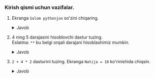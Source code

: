### Kirish qismi uchun vazifalar.

1. Ekranga `Salom pythonjon` so'zini chiqaring.

   <details><summary>Javob</summary>

     ```python
     print('Salom pythonjon')
     ```
    </details>
   
2. 4 ning 5 darajasini hisoblovchi dastur tuzing.<br>
Eslatma: `**` bu belgi orqali darajani hisoblashimiz mumkin.
   
   <details><summary>Javob</summary>

     ```python
     print(4**5)
     ```
    </details>
   
3. `2 + 4 * 2` dasturini tuzing. Ekranga `Natija = 10` ko'rinishida chiqsin.

    <details><summary>Javob</summary>

     ```python
     print('Natija = ', 2 + 4 * 2)
     ```
    </details>

